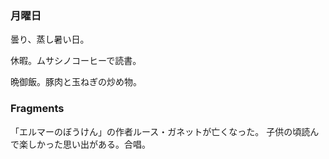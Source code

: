 ### 月曜日

曇り、蒸し暑い日。

休暇。ムサシノコーヒーで読書。

晩御飯。豚肉と玉ねぎの炒め物。

### Fragments

「エルマーのぼうけん」の作者ルース・ガネットが亡くなった。
子供の頃読んで楽しかった思い出がある。合唱。
